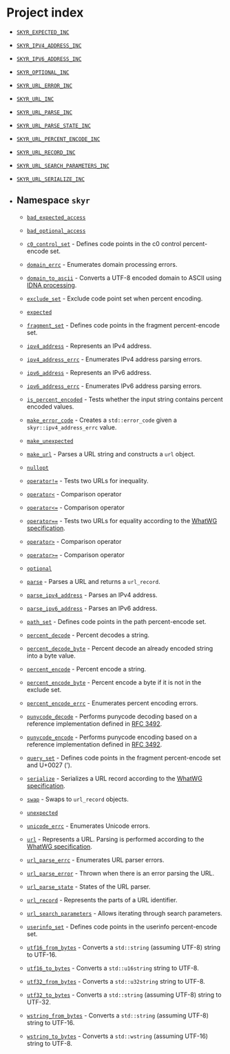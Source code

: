 # Project index

  - [`SKYR_EXPECTED_INC`](doc_expected.html#standardese-expected-hpp)

  - [`SKYR_IPV4_ADDRESS_INC`](doc_ipv4_address.html#standardese-ipv4_address-hpp)

  - [`SKYR_IPV6_ADDRESS_INC`](doc_ipv6_address.html#standardese-ipv6_address-hpp)

  - [`SKYR_OPTIONAL_INC`](doc_optional.html#standardese-optional-hpp)

  - [`SKYR_URL_ERROR_INC`](doc_url_error.html#standardese-url_error-hpp)

  - [`SKYR_URL_INC`](doc_url.html#standardese-url-hpp)

  - [`SKYR_URL_PARSE_INC`](doc_url_parse.html#standardese-url_parse-hpp)

  - [`SKYR_URL_PARSE_STATE_INC`](doc_url_parse_state.html#standardese-url_parse_state-hpp)

  - [`SKYR_URL_PERCENT_ENCODE_INC`](doc_percent_encode.html#standardese-percent_encode-hpp)

  - [`SKYR_URL_RECORD_INC`](doc_url_record.html#standardese-url_record-hpp)

  - [`SKYR_URL_SEARCH_PARAMETERS_INC`](doc_url_search_parameters.html#standardese-url_search_parameters-hpp)

  - [`SKYR_URL_SERIALIZE_INC`](doc_url_serialize.html#standardese-url_serialize-hpp)

  - ## Namespace `skyr`
    
      - [`bad_expected_access`](doc_expected.html#standardese-skyr)
    
      - [`bad_optional_access`](doc_optional.html#standardese-skyr)
    
      - [`c0_control_set`](doc_percent_encode.html#standardese-skyr__c0_control_set) - Defines code points in the c0 control percent-encode set.
    
      - [`domain_errc`](doc_domain.html#standardese-skyr__domain_errc) - Enumerates domain processing errors.
    
      - [`domain_to_ascii`](doc_domain.html#standardese-skyr__domain_to_ascii-std__string_view-bool-) - Converts a UTF-8 encoded domain to ASCII using [IDNA processing](https://www.unicode.org/reports/tr46/#Processing).
    
      - [`exclude_set`](doc_percent_encode.html#standardese-skyr__exclude_set) - Exclude code point set when percent encoding.
    
      - [`expected`](doc_expected.html#standardese-skyr)
    
      - [`fragment_set`](doc_percent_encode.html#standardese-skyr__fragment_set) - Defines code points in the fragment percent-encode set.
    
      - [`ipv4_address`](doc_ipv4_address.html#standardese-skyr__ipv4_address) - Represents an IPv4 address.
    
      - [`ipv4_address_errc`](doc_ipv4_address.html#standardese-skyr__ipv4_address_errc) - Enumerates IPv4 address parsing errors.
    
      - [`ipv6_address`](doc_ipv6_address.html#standardese-skyr__ipv6_address) - Represents an IPv6 address.
    
      - [`ipv6_address_errc`](doc_ipv6_address.html#standardese-skyr__ipv6_address_errc) - Enumerates IPv6 address parsing errors.
    
      - [`is_percent_encoded`](doc_percent_encode.html#standardese-skyr__is_percent_encoded-std__string_view-std__localeconst--) - Tests whether the input string contains percent encoded values.
    
      - [`make_error_code`](doc_ipv4_address.html#standardese-skyr__make_error_code-skyr__ipv4_address_errc-) - Creates a `std::error_code` given a `skyr::ipv4_address_errc` value.
    
      - [`make_unexpected`](doc_expected.html#standardese-skyr)
    
      - [`make_url`](doc_url.html#standardese-skyr__make_url-Source--url__string_type---) - Parses a URL string and constructs a `url` object.
    
      - [`nullopt`](doc_optional.html#standardese-skyr)
    
      - [`operator!=`](doc_url.html#standardese-skyr__operator---skyr__urlconst--skyr__urlconst--) - Tests two URLs for inequality.
    
      - [`operator<`](doc_url.html#standardese-skyr__operator--skyr__urlconst--skyr__urlconst--) - Comparison operator
    
      - [`operator<=`](doc_url.html#standardese-skyr__operator---skyr__urlconst--skyr__urlconst--) - Comparison operator
    
      - [`operator==`](doc_url.html#standardese-skyr__operator---skyr__urlconst--skyr__urlconst--) - Tests two URLs for equality according to the [WhatWG specification](https://url.spec.whatwg.org/#url-equivalence).
    
      - [`operator>`](doc_url.html#standardese-skyr__operator--skyr__urlconst--skyr__urlconst--) - Comparison operator
    
      - [`operator>=`](doc_url.html#standardese-skyr__operator---skyr__urlconst--skyr__urlconst--) - Comparison operator
    
      - [`optional`](doc_optional.html#standardese-skyr)
    
      - [`parse`](doc_url_parse.html#standardese-skyr__parse-std__string-optional-skyr__url_record-const--) - Parses a URL and returns a `url_record`.
    
      - [`parse_ipv4_address`](doc_ipv4_address.html#standardese-skyr__parse_ipv4_address-std__string_view-) - Parses an IPv4 address.
    
      - [`parse_ipv6_address`](doc_ipv6_address.html#standardese-skyr__parse_ipv6_address-std__string_view-) - Parses an IPv6 address.
    
      - [`path_set`](doc_percent_encode.html#standardese-skyr__path_set) - Defines code points in the path percent-encode set.
    
      - [`percent_decode`](doc_percent_encode.html#standardese-skyr__percent_decode-std__string_view-) - Percent decodes a string.
    
      - [`percent_decode_byte`](doc_percent_encode.html#standardese-skyr__percent_decode_byte-std__string_view-) - Percent decode an already encoded string into a byte value.
    
      - [`percent_encode`](doc_percent_encode.html#standardese-skyr__percent_encode-std__string_view-skyr__exclude_setconst--) - Percent encode a string.
    
      - [`percent_encode_byte`](doc_percent_encode.html#standardese-skyr__percent_encode_byte-char-skyr__exclude_setconst--) - Percent encode a byte if it is not in the exclude set.
    
      - [`percent_encode_errc`](doc_percent_encode.html#standardese-skyr__percent_encode_errc) - Enumerates percent encoding errors.
    
      - [`punycode_decode`](doc_domain.html#standardese-skyr__punycode_decode-std__string_view-) - Performs punycode decoding based on a reference implementation defined in [RFC 3492](https://tools.ietf.org/html/rfc3492).
    
      - [`punycode_encode`](doc_domain.html#standardese-skyr__punycode_encode-std__string_view-) - Performs punycode encoding based on a reference implementation defined in [RFC 3492](https://tools.ietf.org/html/rfc3492).
    
      - [`query_set`](doc_percent_encode.html#standardese-skyr__query_set) - Defines code points in the fragment percent-encode set and U+0027 (’).
    
      - [`serialize`](doc_url_serialize.html#standardese-skyr__serialize-skyr__url_recordconst--bool-) - Serializes a URL record according to the [WhatWG specification](https://url.spec.whatwg.org/#url-serializing).
    
      - [`swap`](doc_url_record.html#standardese-skyr__swap-skyr__url_record--skyr__url_record--) - Swaps to `url_record` objects.
    
      - [`unexpected`](doc_expected.html#standardese-skyr)
    
      - [`unicode_errc`](doc_unicode.html#standardese-skyr__unicode_errc) - Enumerates Unicode errors.
    
      - [`url`](doc_url.html#standardese-skyr__url) - Represents a URL. Parsing is performed according to the [WhatWG specification](https://url.spec.whatwg.org/).
    
      - [`url_parse_errc`](doc_url_error.html#standardese-skyr__url_parse_errc) - Enumerates URL parser errors.
    
      - [`url_parse_error`](doc_url.html#standardese-skyr__url_parse_error) - Thrown when there is an error parsing the URL.
    
      - [`url_parse_state`](doc_url_parse_state.html#standardese-skyr__url_parse_state) - States of the URL parser.
    
      - [`url_record`](doc_url_record.html#standardese-skyr__url_record) - Represents the parts of a URL identifier.
    
      - [`url_search_parameters`](doc_url_search_parameters.html#standardese-skyr__url_search_parameters) - Allows iterating through search parameters.
    
      - [`userinfo_set`](doc_percent_encode.html#standardese-skyr__userinfo_set) - Defines code points in the userinfo percent-encode set.
    
      - [`utf16_from_bytes`](doc_unicode.html#standardese-skyr__utf16_from_bytes-std__string_view-) - Converts a `std::string` (assuming UTF-8) string to UTF-16.
    
      - [`utf16_to_bytes`](doc_unicode.html#standardese-skyr__utf16_to_bytes-std__u16string_view-) - Converts a `std::u16string` string to UTF-8.
    
      - [`utf32_from_bytes`](doc_unicode.html#standardese-skyr__utf32_from_bytes-std__string_view-) - Converts a `std::u32string` string to UTF-8.
    
      - [`utf32_to_bytes`](doc_unicode.html#standardese-skyr__utf32_to_bytes-std__u32string_view-) - Converts a `std::string` (assuming UTF-8) string to UTF-32.
    
      - [`wstring_from_bytes`](doc_unicode.html#standardese-skyr__wstring_from_bytes-std__string_view-) - Converts a `std::string` (assuming UTF-8) string to UTF-16.
    
      - [`wstring_to_bytes`](doc_unicode.html#standardese-skyr__wstring_to_bytes-std__wstring_view-) - Converts a `std::wstring` (assuming UTF-16) string to UTF-8.
